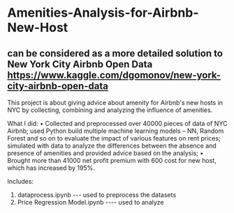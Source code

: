 # Amenities-Analysis-for-Airbnb-New-Host
## can be considered as a more detailed solution to New York City Airbnb Open Data https://www.kaggle.com/dgomonov/new-york-city-airbnb-open-data
This project is about giving advice about amenity for Airbnb's new hosts in NYC by collecting, combining and analyzing the influence of amenities.


What I did:
• Collected and preprocessed over 40000 pieces of data of NYC Airbnb; used Python build multiple machine learning
models – NN, Random Forest and so on to evaluate the impact of various features on rent prices; simulated with data to
analyze the differences between the absence and presence of amenities and provided advice based on the analysis;
• Brought more than 41000 net profit premium with 600 cost for new host, which has increased by 195%.


Includes:
1. dataprocess.ipynb  --- used to preprocess the datasets
2. Price Regression Model.ipynb  ---- used to analyze
